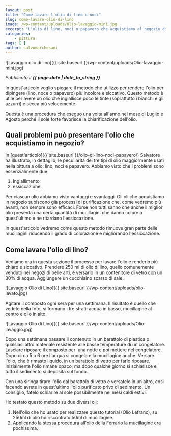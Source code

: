 ```yaml
---
layout: post
title: "Come lavare l'olio di lino o noci"
slug: come-lavare-olio-di-lino
image: /wp-content/uploads/Olio-lavaggio-mini.jpg
excerpt: "L'olio di lino, noci o papavero che acquistiamo al negozio di belle arti è buono per dipingere o è possibile migliorarlo ulteriormente?"
categories:
    - pittura
tags: [ ]
author: salvomarchesani
---
```


![Lavaggio olio di lino]({{ site.baseurl }}/wp-content/uploads/Olio-lavaggio-mini.jpg)

_Pubblicato il **{{ page.date | date_to_string }}**_

In quest'articolo voglio spiegare il metodo che utilizzo per rendere l'olio per dipingere (lino, noce o papavero) più incolore e siccativo. Questo metodo è utile per avere un olio che ingiallisce poco le tinte (soprattutto i bianchi e gli azzurri) e secca più velocemente.

Questa è una procedura che eseguo una volta all'anno nel mese di Luglio e Agosto perché il sole forte favorisce la chiarificazione dell'olio.

## Quali problemi può presentare l'olio che acquistiamo in negozio?

In [quest'articolo]({{ site.baseurl }}/olio-di-lino-noci-papavero/) Salvatore ha illustrato, in dettaglio, le peculiarità dei tre tipi di olio maggiormente usati nella pittura a olio: lino, noci e papavero. Abbiamo visto che i problemi sono essenzialmente due:

1. Ingiallimento;
2. essiccazione.

Per ciascun olio abbiamo visto vantaggi e svantaggi. Gli oli che acquistiamo in negozio subiscono già processi di purificazione che, come vedremo più avanti, non sempre sono efficaci. Forse non tutti sanno che anche il miglior olio presenta una certa quantità di mucillagini che danno colore a quest'ultimo e ne ritardano l'essiccazione.

In quest'articolo vedremo come questo metodo rimuove gran parte delle mucillagini riducendo il grado di colorazione e migliorando l'essiccazione.

## Come lavare l'olio di lino?

Vediamo ora in questa sezione il processo per lavare l'olio e renderlo più chiaro e siccativo. Prendere 250 ml di olio di lino, quello comunemente venduto nei negozi di belle arti, e versarlo in un contenitore di vetro con un 30% di acqua. Aggiungere un cucchiaino scarso di sale.

![Lavaggio Olio di Lino]({{ site.baseurl }}/wp-content/uploads/olio-lavato.jpg)

Agitare il composto ogni sera per una settimana. Il risultato è quello che vedete nella foto, si formano i tre strati: acqua in basso, mucillagine al centro e olio in alto.

![Lavaggio Olio di Lino]({{ site.baseurl }}/wp-content/uploads/Olio-lavaggio.jpg)

Dopo una settimana passare il contenuto in un barattolo di plastica o qualsiasi altro materiale resistente alle basse temperature di un congelatore. Lasciare riposare il composto per  una notte e poi mettere nel congelatore. Dopo circa 5 o 6 ore l'acqua si congela e la mucillagine anche. Versare l'olio, che è rimasto liquido, in un barattolo di vetro per farlo riposare. Inizialmente l'olio rimane opaco, ma dopo qualche giorno si schiarisce e tutto il sedimento si deposita sul fondo.

Con una siringa tirare l'olio dal barattolo di vetro e versatelo in un altro, così facendo avrete in quest'ultimo l'olio purificato privo di sedimento. Un consiglio, fatelo schiarire al sole possibilmente nei mesi caldi estivi.

Ho testato questo metodo su due diversi oli:

1. Nell'olio che ho usato per realizzare questo tutorial (Olio Lefranc), su 250ml di olio ho riscontrato 50ml di mucillagine.
2. Applicando la stessa procedura all'olio della Ferrario la mucillagine era pochissima.
